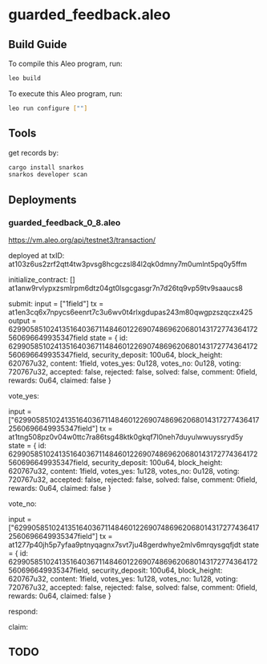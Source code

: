 # guarded_feedback.aleo

## Build Guide

To compile this Aleo program, run:

```bash
leo build
```

To execute this Aleo program, run:

```bash
leo run configure [""]
```

## Tools

get records by:

```bash
cargo install snarkos
snarkos developer scan
```

## Deployments

### guarded_feedback_0_8.aleo

https://vm.aleo.org/api/testnet3/transaction/

deployed at txID:
at103z6us2zrf2qtt4tw3pvsg8hcgczsl84l2qk0dmny7m0umlnt5pq0y5ffm

initialize_contract:
[]
at1anw9rvlypxzsmlrpm6dtz04gt0lsgcgasgr7n7d26tq9vp59tv9saaucs8

submit:
input = ["1field"]
tx = at1en3cq6x7npycs6eenrt7c3u6wv0t4rlxgdupas243m80qwgpzszqczx425
output = 6299058510241351640367114846012269074869620680143172774364172560696649935347field
state = {
id: 6299058510241351640367114846012269074869620680143172774364172560696649935347field,
security_deposit: 100u64,
block_height: 620767u32,
content: 1field,
votes_yes: 0u128,
votes_no: 0u128,
voting: 720767u32,
accepted: false,
rejected: false,
solved: false,
comment: 0field,
rewards: 0u64,
claimed: false
}

vote_yes:

input = ["6299058510241351640367114846012269074869620680143172774364172560696649935347field"]
tx = at1tng508pz0v04w0ttc7ra86tsg48ktk0gkqf7l0neh7duyulwwuyssryd5y
state = {
id: 6299058510241351640367114846012269074869620680143172774364172560696649935347field,
security_deposit: 100u64,
block_height: 620767u32,
content: 1field,
votes_yes: 1u128,
votes_no: 0u128,
voting: 720767u32,
accepted: false,
rejected: false,
solved: false,
comment: 0field,
rewards: 0u64,
claimed: false
}

vote_no:

input = ["6299058510241351640367114846012269074869620680143172774364172560696649935347field"]
tx = at1277p40jh5p7yfaa9ptnyqagnx7svt7ju48gerdwhye2mlv6mrqysgqfjdt
state = {
id: 6299058510241351640367114846012269074869620680143172774364172560696649935347field,
security_deposit: 100u64,
block_height: 620767u32,
content: 1field,
votes_yes: 1u128,
votes_no: 1u128,
voting: 720767u32,
accepted: false,
rejected: false,
solved: false,
comment: 0field,
rewards: 0u64,
claimed: false
}

respond:

claim:

## TODO
